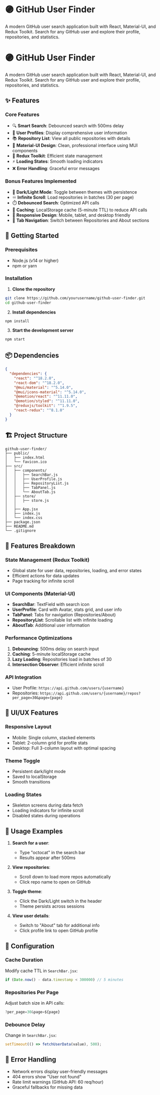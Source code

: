 # 🟣 GitHub User Finder

A modern GitHub user search application built with React, Material-UI, and Redux Toolkit. Search for any GitHub user and explore their profile, repositories, and statistics.

# 🟣 GitHub User Finder

A modern GitHub user search application built with React, Material-UI, and Redux Toolkit. Search for any GitHub user and explore their profile, repositories, and statistics.

## ✨ Features

### Core Features
- 🔍 **Smart Search**: Debounced search with 500ms delay
- 👤 **User Profiles**: Display comprehensive user information
- 📚 **Repository List**: View all public repositories with details
- 🎨 **Material-UI Design**: Clean, professional interface using MUI components
- 🔄 **Redux Toolkit**: Efficient state management
- ⚡ **Loading States**: Smooth loading indicators
- ❌ **Error Handling**: Graceful error messages

### Bonus Features Implemented
- 🌙 **Dark/Light Mode**: Toggle between themes with persistence
- ♾️ **Infinite Scroll**: Load repositories in batches (30 per page)
- ⏱️ **Debounced Search**: Optimized API calls
- 💾 **Caching**: LocalStorage cache (5-minute TTL) to reduce API calls
- 📱 **Responsive Design**: Mobile, tablet, and desktop friendly
- 🎯 **Tab Navigation**: Switch between Repositories and About sections

## 🚀 Getting Started

### Prerequisites
- Node.js (v14 or higher)
- npm or yarn

### Installation

1. **Clone the repository**
```bash
git clone https://github.com/yourusername/github-user-finder.git
cd github-user-finder
```

2. **Install dependencies**
```bash
npm install
```

3. **Start the development server**
```bash
npm start
```

## 📦 Dependencies

```json
{
  "dependencies": {
    "react": "^18.2.0",
    "react-dom": "^18.2.0",
    "@mui/material": "^5.14.0",
    "@mui/icons-material": "^5.14.0",
    "@emotion/react": "^11.11.0",
    "@emotion/styled": "^11.11.0",
    "@reduxjs/toolkit": "^1.9.5",
    "react-redux": "^8.1.0"
  }
}
```

## 🏗️ Project Structure

```
github-user-finder/
├── public/
│   ├── index.html
│   └── favicon.ico
├── src/
│   ├── components/
│   │   ├── SearchBar.js
│   │   ├── UserProfile.js
│   │   ├── RepositoryList.js
│   │   ├── TabPanel.js
│   │   └── AboutTab.js
│   ├── store/
│   │   ├── store.js
│   │  
│   ├── App.jsx
│   ├── index.js
│   └── index.css
├── package.json
├── README.md
└── .gitignore
```

## 🎯 Features Breakdown

### State Management (Redux Toolkit)
- Global state for user data, repositories, loading, and error states
- Efficient actions for data updates
- Page tracking for infinite scroll

### UI Components (Material-UI)
- **SearchBar**: TextField with search icon
- **UserProfile**: Card with Avatar, stats grid, and user info
- **TabPanel**: Tabs for navigation (Repositories/About)
- **RepositoryList**: Scrollable list with infinite loading
- **AboutTab**: Additional user information

### Performance Optimizations
1. **Debouncing**: 500ms delay on search input
2. **Caching**: 5-minute localStorage cache
3. **Lazy Loading**: Repositories load in batches of 30
4. **Intersection Observer**: Efficient infinite scroll

### API Integration
- User Profile: `https://api.github.com/users/{username}`
- Repositories: `https://api.github.com/users/{username}/repos?per_page=30&page={page}`

## 🎨 UI/UX Features

### Responsive Layout
- Mobile: Single column, stacked elements
- Tablet: 2-column grid for profile stats
- Desktop: Full 3-column layout with optimal spacing

### Theme Toggle
- Persistent dark/light mode
- Saved to localStorage
- Smooth transitions

### Loading States
- Skeleton screens during data fetch
- Loading indicators for infinite scroll
- Disabled states during operations

## 📝 Usage Examples

1. **Search for a user**:
   - Type "octocat" in the search bar
   - Results appear after 500ms

2. **View repositories**:
   - Scroll down to load more repos automatically
   - Click repo name to open on GitHub

3. **Toggle theme**:
   - Click the Dark/Light switch in the header
   - Theme persists across sessions

4. **View user details**:
   - Switch to "About" tab for additional info
   - Click profile link to open GitHub profile

## 🔧 Configuration

### Cache Duration
Modify cache TTL in `SearchBar.jsx`:
```javascript
if (Date.now() - data.timestamp < 300000) // 5 minutes
```

### Repositories Per Page
Adjust batch size in API calls:
```javascript
?per_page=30&page=${page}
```

### Debounce Delay
Change in `SearchBar.jsx`:
```javascript
setTimeout(() => fetchUserData(value), 500);
```

## 🐛 Error Handling

- Network errors display user-friendly messages
- 404 errors show "User not found"
- Rate limit warnings (GitHub API: 60 req/hour)
- Graceful fallbacks for missing data






